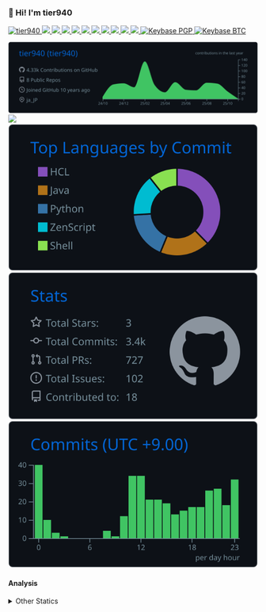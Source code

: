 ### 👋 Hi! I'm tier940

<p align="left"> 
  <a href="https://github.com/tier940/tier940/">
    <img src="https://komarev.com/ghpvc/?username=tier940" alt="tier940" />
  </a>
  <a href="http://twitter.com/tier940">
    <img height="20" src="https://img.shields.io/twitter/follow/tier940?label=Twitter&logo=twitter&style=flat" />
  </a>
  <a href="https://github.com/tier940">
    <img height="20" src="https://img.shields.io/github/followers/tier940?label=follow&logo=github&style=flat" />
  </a>
  <a href="https://www.reddit.com/user/tier940">
    <img height="20" src="https://img.shields.io/reddit/user-karma/combined/tier940?label=Reddit&logo=reddit&style=flat" />
  </a>
  <a href="https://stackoverflow.com/users/17317833/tier940">
    <img height="20" src="https://img.shields.io/stackexchange/stackoverflow/r/17317833?label=StackOverflow&logo=stack-overflow&style=flat" />
  </a>
  <a href="https://zenn.dev/tier940">
    <img height="20" src="https://zenn.badge.nikaera.com/s/tier940/likes" />
  </a>
  <a href="https://zenn.dev/tier940">
    <img height="20" src="https://zenn.badge.nikaera.com/s/tier940/followers" />
  </a>
  <a href="https://zenn.dev/tier940">
    <img height="20" src="https://zenn.badge.nikaera.com/s/tier940/articles" />
  </a>
  <a href="http://qiita.com/tier940">
    <img height="20" src="https://qiita-badge.apiapi.app/s/tier940/posts.svg" />
  </a>
  <a href="http://qiita.com/tier940">
    <img height="20" src="https://qiita-badge.apiapi.app/s/tier940/contributions.svg" />
  </a>
  <a href="https://github.com/tier940/tier940/">
    <img height="20" src="https://github.com/tier940/tier940/actions/workflows/main.yml/badge.svg" />
  </a>
  <a href="https://keybase.io/tier940">
    <img alt="Keybase PGP" src="https://img.shields.io/keybase/pgp/tier940">
  </a>
  <a href="https://keybase.io/tier940">
    <img alt="Keybase BTC" src="https://img.shields.io/keybase/btc/tier940">
  </a>
</p>

[![](https://raw.githubusercontent.com/tier940/tier940/main/profile-summary-card-output/github_dark/0-profile-details.svg)](https://github.com/vn7n24fzkq/github-profile-summary-cards)
[![](https://raw.githubusercontent.com/tier940/tier940/main/profile-summary-card-output/github_dark/1-repos-per-language.svg)](https://github.com/vn7n24fzkq/github-profile-summary-cards) [![](https://raw.githubusercontent.com/tier940/tier940/main/profile-summary-card-output/github_dark/2-most-commit-language.svg)](https://github.com/vn7n24fzkq/github-profile-summary-cards)
[![](https://raw.githubusercontent.com/tier940/tier940/main/profile-summary-card-output/github_dark/3-stats.svg)](https://github.com/vn7n24fzkq/github-profile-summary-cards) [![](https://raw.githubusercontent.com/tier940/tier940/main/profile-summary-card-output/github_dark/4-productive-time.svg)](https://github.com/vn7n24fzkq/github-profile-summary-cards)


#### Analysis
<!-- <img height="150" src="https://github.com/tier940/tier940/blob/master/images/stat.svg" alt="Alternative Text"/> -->

<details>
  <summary>Other Statics</summary>
  <!--START_SECTION:waka-->
![Code Time](http://img.shields.io/badge/Code%20Time-5%2C419%20hrs%2053%20mins-blue)

**🐱 My GitHub Data** 

> 📦 47.5 kB Used in GitHub's Storage 
 > 
> 💼 Opted to Hire
 > 
> 📜 13 Public Repositories 
 > 
> 🔑 6 Private Repositories 
 > 
**I'm an Early 🐤** 

```text
🌞 Morning                2673 commits        ████░░░░░░░░░░░░░░░░░░░░░   16.21 % 
🌆 Daytime                6031 commits        █████████░░░░░░░░░░░░░░░░   36.56 % 
🌃 Evening                6104 commits        █████████░░░░░░░░░░░░░░░░   37.01 % 
🌙 Night                  1686 commits        ███░░░░░░░░░░░░░░░░░░░░░░   10.22 % 
```
📅 **I'm Most Productive on Saturday** 

```text
Monday                   1752 commits        ███░░░░░░░░░░░░░░░░░░░░░░   10.62 % 
Tuesday                  2567 commits        ████░░░░░░░░░░░░░░░░░░░░░   15.56 % 
Wednesday                1985 commits        ███░░░░░░░░░░░░░░░░░░░░░░   12.03 % 
Thursday                 1728 commits        ███░░░░░░░░░░░░░░░░░░░░░░   10.48 % 
Friday                   2372 commits        ████░░░░░░░░░░░░░░░░░░░░░   14.38 % 
Saturday                 3161 commits        █████░░░░░░░░░░░░░░░░░░░░   19.16 % 
Sunday                   2929 commits        ████░░░░░░░░░░░░░░░░░░░░░   17.76 % 
```


📊 **This Week I Spent My Time On** 

```text
🕑︎ Time Zone: Asia/Tokyo

💬 Programming Languages: 
Other                    27 hrs 43 mins      ███████████████░░░░░░░░░░   60.62 % 
YAML                     8 hrs 26 mins       █████░░░░░░░░░░░░░░░░░░░░   18.44 % 
Markdown                 3 hrs 7 mins        ██░░░░░░░░░░░░░░░░░░░░░░░   06.81 % 
INI                      1 hr 14 mins        █░░░░░░░░░░░░░░░░░░░░░░░░   02.72 % 
Java                     1 hr                █░░░░░░░░░░░░░░░░░░░░░░░░   02.20 % 

🔥 Editors: 
Chrome                   30 hrs 47 mins      █████████████████░░░░░░░░   67.31 % 
VS Code                  13 hrs 56 mins      ████████░░░░░░░░░░░░░░░░░   30.47 % 
IntelliJ IDEA            1 hr 1 min          █░░░░░░░░░░░░░░░░░░░░░░░░   02.22 % 

💻 Operating System: 
Windows                  33 hrs 44 mins      ██████████████████░░░░░░░   73.77 % 
Linux                    11 hrs 59 mins      ███████░░░░░░░░░░░░░░░░░░   26.23 % 
```

**I Mostly Code in Java** 

```text
Java                     13 repos            ████████████░░░░░░░░░░░░░   46.43 % 
HCL                      3 repos             ███░░░░░░░░░░░░░░░░░░░░░░   10.71 % 
ZenScript                3 repos             ███░░░░░░░░░░░░░░░░░░░░░░   10.71 % 
Shell                    2 repos             ██░░░░░░░░░░░░░░░░░░░░░░░   07.14 % 
Python                   2 repos             ██░░░░░░░░░░░░░░░░░░░░░░░   07.14 % 
```



**Timeline**

![Lines of Code chart](https://raw.githubusercontent.com/tier940/tier940/main/assets/bar_graph.png)


 Last Updated on 21/03/2025 01:37:23 UTC
<!--END_SECTION:waka-->
</details>
